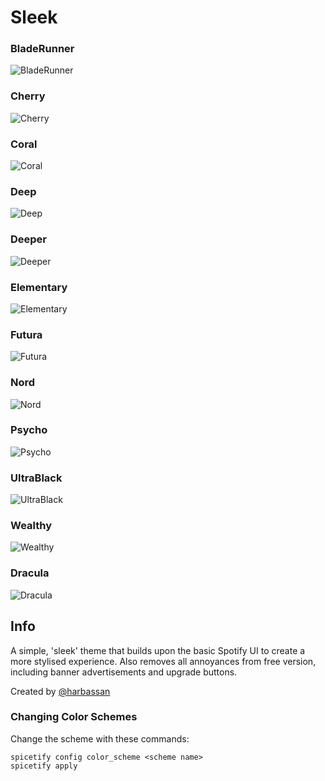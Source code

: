# Sleek

### BladeRunner
![BladeRunner](bladerunner.png)
### Cherry
![Cherry](cherry.png)
### Coral
![Coral](coral.png)
### Deep
![Deep](deep.png)
### Deeper
![Deeper](deeper.png)
### Elementary
![Elementary](elementary.png)
### Futura
![Futura](futura.png)
### Nord
![Nord](nord.png)
### Psycho
![Psycho](psycho.png)
### UltraBlack
![UltraBlack](ultrablack.png)
### Wealthy
![Wealthy](wealthy.png)
### Dracula
![Dracula](dracula.png)

## Info
A simple, 'sleek' theme that builds upon the basic Spotify UI to create a more stylised experience. Also removes all annoyances from free version, including banner advertisements and upgrade buttons.

Created by [@harbassan](https://github.com/harbassan)

### Changing Color Schemes
Change the scheme with these commands:
```
spicetify config color_scheme <scheme name>
spicetify apply
```